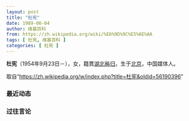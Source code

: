 ```yaml
---
layout: post
title: "杜宪"
date: 1989-06-04
author: 维基百科
from: https://zh.wikipedia.org/wiki/%E6%9D%9C%E5%AE%AA
tags: [ 杜宪, 维基百科 ]
categories: [ 杜宪 ]
---
```

<div class="mw-parser-output">
<p><b>杜宪</b>（1954年9月23日<span class="useeditintro" title="Template:BLP editintro">－</span>），女，籍貫<a href="/wiki/%E6%B9%96%E5%8C%97%E7%9C%81" title="湖北省">湖北</a><a href="/wiki/%E7%A7%AD%E5%BD%92%E5%8E%BF" title="秭归县">秭归</a>，生于<a href="/wiki/%E5%8C%97%E4%BA%AC%E5%B8%82" title="北京市">北京</a>，中国媒体人。
</p>
</div><noscript><img src="//zh.wikipedia.org/wiki/Special:CentralAutoLogin/start?type=1x1" alt="" title="" width="1" height="1" style="border: none; position: absolute;"></noscript>
<div class="printfooter">取自“<a dir="ltr" href="https://zh.wikipedia.org/w/index.php?title=杜宪&amp;oldid=56190396">https://zh.wikipedia.org/w/index.php?title=杜宪&amp;oldid=56190396</a>”</div><div id="recent-news"><h3>最近动态</h3><ul></ul></div><div id="open-opinion"><h3>过往言论</h3><ul></ul></div>
